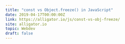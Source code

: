 ```yaml
---
title: "const vs Object.freeze() in JavaScript"
date: 2019-04-17T00:00:00Z
link: https://alligator.io/js/const-vs-obj-freeze/
site: alligator.io
topic: Webdev
draft: false
---
```

